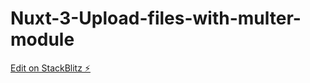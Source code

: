# Nuxt-3-Upload-files-with-multer-module

[Edit on StackBlitz ⚡️](https://stackblitz.com/edit/nuxt-starter-fbp4pn)